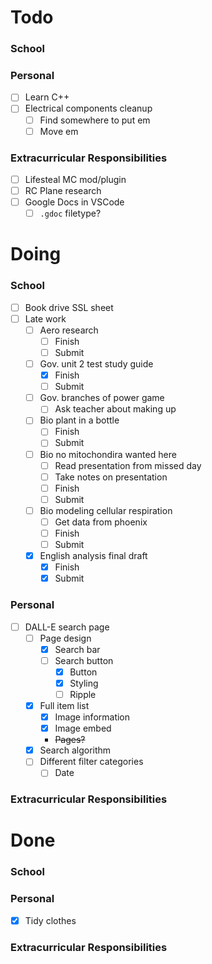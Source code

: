 # Todo
### School
### Personal
- [ ] Learn C++
- [ ] Electrical components cleanup
    - [ ] Find somewhere to put em
    - [ ] Move em
### Extracurricular Responsibilities
- [ ] Lifesteal MC mod/plugin
- [ ] RC Plane research
- [ ] Google Docs in VSCode
    - [ ] `.gdoc` filetype?

# Doing
### School
- [ ] Book drive SSL sheet
- [ ] Late work
    - [ ] Aero research
        - [ ] Finish
        - [ ] Submit
    - [ ] Gov. unit 2 test study guide
        - [x] Finish
        - [ ] Submit
    - [ ] Gov. branches of power game
        - [ ] Ask teacher about making up
    - [ ] Bio plant in a bottle
        - [ ] Finish
        - [ ] Submit
    - [ ] Bio no mitochondira wanted here
        - [ ] Read presentation from missed day
        - [ ] Take notes on presentation
        - [ ] Finish
        - [ ] Submit
    - [ ] Bio modeling cellular respiration
        - [ ] Get data from phoenix
        - [ ] Finish
        - [ ] Submit
    - [x] English analysis final draft
        - [x] Finish
        - [x] Submit
### Personal
- [ ] DALL-E search page
    - [ ] Page design
        - [x] Search bar
        - [ ] Search button
            - [x] Button
            - [x] Styling
            - [ ] Ripple
    - [x] Full item list
        - [x] Image information
        - [x] Image embed
        - ~~Pages?~~
    - [x] Search algorithm
    - [ ] Different filter categories
        - [ ] Date
### Extracurricular Responsibilities

# Done
### School
### Personal
- [x] Tidy clothes
### Extracurricular Responsibilities